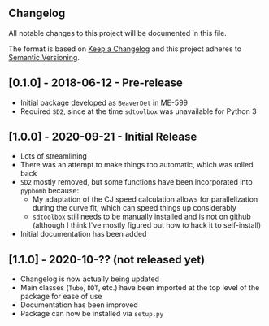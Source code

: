Changelog
---
All notable changes to this project will be documented in this file.

The format is based on [Keep a Changelog](http://keepachangelog.com/en/1.0.0/)
and this project adheres to [Semantic Versioning](http://semver.org/spec/v2.0.0.html).

## [0.1.0] - 2018-06-12 - Pre-release
* Initial package developed as ``BeaverDet``  in ME-599
* Required ``SD2``, since at the time ``sdtoolbox`` was unavailable for Python 3

## [1.0.0] - 2020-09-21 - Initial Release
* Lots of streamlining
* There was an attempt to make things too automatic, which was rolled back
* ``SD2`` mostly removed, but some functions have been incorporated into
  ``pypbomb`` because:
  * My adaptation of the CJ speed calculation allows for parallelization during
    the curve fit, which can speed things up considerably
  * ``sdtoolbox`` still needs to be manually installed and is not on github 
    (although I think I've mostly figured out how to hack it to self-install)
* Initial documentation has been added

## [1.1.0] - 2020-10-?? (not released yet)
* Changelog is now actually being updated
* Main classes (``Tube``, ``DDT``, etc.) have been imported at the top level of the package for ease of use
* Documentation has been improved
* Package can now be installed via ``setup.py``